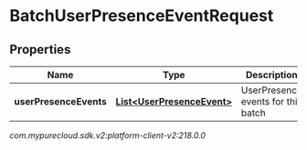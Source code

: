 # BatchUserPresenceEventRequest


## Properties

| Name | Type | Description | Notes |
| ------------ | ------------- | ------------- | ------------- |
| **userPresenceEvents** | [**List&lt;UserPresenceEvent&gt;**](UserPresenceEvent) | UserPresence events for this batch |  [optional] |




_com.mypurecloud.sdk.v2:platform-client-v2:218.0.0_
